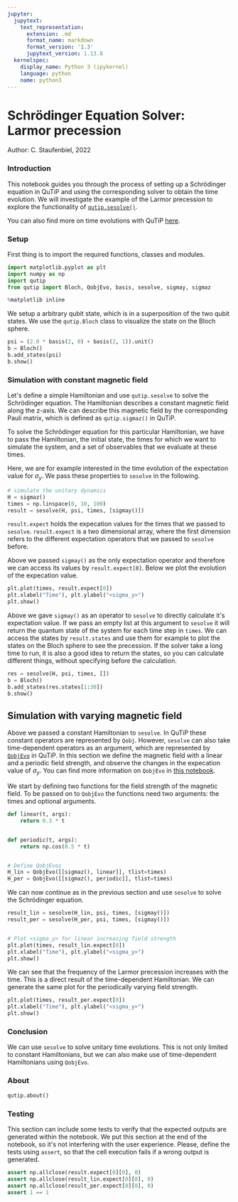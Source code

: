 ```yaml
---
jupyter:
  jupytext:
    text_representation:
      extension: .md
      format_name: markdown
      format_version: '1.3'
      jupytext_version: 1.13.8
  kernelspec:
    display_name: Python 3 (ipykernel)
    language: python
    name: python3
---
```


# Schrödinger Equation Solver: Larmor precession

Author: C. Staufenbiel, 2022

### Introduction

This notebook guides you through the process of setting up a Schrödinger
equation in QuTiP and using the corresponding solver to obtain the time
evolution. We will investigate the example of the Larmor precession to
explore the functionality of [`qutip.sesolve()`](https://qutip.readthedocs.io/en/latest/apidoc/functions.html?highlight=sesolve#module-qutip.sesolve).

You can also find more on time evolutions with QuTiP [here](https://qutip.readthedocs.io/en/latest/guide/guide-dynamics.html).

### Setup

First thing is to import the required functions, classes and modules.
```python
import matplotlib.pyplot as plt
import numpy as np
import qutip
from qutip import Bloch, QobjEvo, basis, sesolve, sigmay, sigmaz

%matplotlib inline
```

We setup a arbitrary qubit state, which is in a superposition of the two qubit states. We use the `qutip.Bloch` class to visualize the state on the Bloch sphere.

```python
psi = (2.0 * basis(2, 0) + basis(2, 1)).unit()
b = Bloch()
b.add_states(psi)
b.show()
```

### Simulation with constant magnetic field

Let's define a simple Hamiltonian and use `qutip.sesolve` to solve the
Schrödinger equation. The Hamiltonian describes a constant magnetic field
along the z-axis. We can describe this magnetic field by the corresponding
Pauli matrix, which is defined as `qutip.sigmaz()` in QuTiP.

To solve the Schrödinger equation for this particular Hamiltonian, we have to pass the Hamiltonian, the initial state, the times for which we want to simulate the system, and a set of observables that we evaluate at these times.

Here, we are for example interested in the time evolution of the expectation value for $\sigma_y$. We pass these properties to `sesolve` in the following.

```python
# simulate the unitary dynamics
H = sigmaz()
times = np.linspace(0, 10, 100)
result = sesolve(H, psi, times, [sigmay()])
```

`result.expect` holds the expecation values for the times that we passed to `sesolve`. `result.expect` is a two dimensional array, where the first dimension refers to the different expectation operators that we passed to `sesolve` before.

Above we passed `sigmay()` as the only expectation operator and therefore we can access its values by `result.expect[0]`. Below we plot the evolution of the expecation value.

```python
plt.plot(times, result.expect[0])
plt.xlabel("Time"), plt.ylabel("<sigma_y>")
plt.show()
```

Above we gave `sigmay()` as an operator to `sesolve` to directly calculate it's expectation value. If we pass an empty list at this argument to `sesolve` it will return the quantum state of the system for each time step in `times`. We can access the states by `result.states` and use them for example to plot the states on the Bloch sphere to see the precession. If the solver take a long time to run, it is also a good idea to return the states, so you can calculate different things, without specifying before the calculation.

```python
res = sesolve(H, psi, times, [])
b = Bloch()
b.add_states(res.states[1:30])
b.show()
```

## Simulation with varying magnetic field

Above we passed a constant Hamiltonian to `sesolve`. In QuTiP these constant operators are represented by `Qobj`. However, `sesolve` can also take time-dependent operators as an argument, which are represented by [`QobjEvo`](https://qutip.readthedocs.io/en/latest/apidoc/classes.html?highlight=qobjevo#qutip.QobjEvo) in QuTiP. In this section we define the magnetic field with a linear and a periodic field strength, and observe the changes in the expecation value of $\sigma_y$.
You can find more information on `QobjEvo` in [this notebook](https://nbviewer.jupyter.org/github/qutip/qutip-notebooks/blob/master/examples/qobjevo.ipynb).

We start by defining two functions for the field strength of the magnetic field. To be passed on to `QobjEvo` the functions need two arguments: the times and optional arguments.


```python
def linear(t, args):
    return 0.3 * t


def periodic(t, args):
    return np.cos(0.5 * t)


# Define QobjEvos
H_lin = QobjEvo([[sigmaz(), linear]], tlist=times)
H_per = QobjEvo([[sigmaz(), periodic]], tlist=times)
```

We can now continue as in the previous section and use `sesolve` to solve the Schrödinger equation.

```python
result_lin = sesolve(H_lin, psi, times, [sigmay()])
result_per = sesolve(H_per, psi, times, [sigmay()])


# Plot <sigma_y> for linear increasing field strength
plt.plot(times, result_lin.expect[0])
plt.xlabel("Time"), plt.ylabel("<sigma_y>")
plt.show()
```

We can see that the frequency of the Larmor precession increases with the time. This is a direct result of the time-dependent Hamiltonian. We can generate the same plot for the periodically varying field strength.

```python
plt.plot(times, result_per.expect[0])
plt.xlabel("Time"), plt.ylabel("<sigma_y>")
plt.show()
```

### Conclusion
We can use `sesolve` to solve unitary time evolutions. This is not only
limited to constant Hamiltonians, but we can also make use of time-dependent Hamiltonians using `QobjEvo`.

### About

```python
qutip.about()
```

### Testing

This section can include some tests to verify that the expected outputs are
generated within the notebook. We put this section at the end of the notebook,
so it's not interfering with the user experience. Please, define the tests
using `assert`, so that the cell execution fails if a wrong output is generated.

```python
assert np.allclose(result.expect[0][0], 0)
assert np.allclose(result_lin.expect[0][0], 0)
assert np.allclose(result_per.expect[0][0], 0)
assert 1 == 1
```
